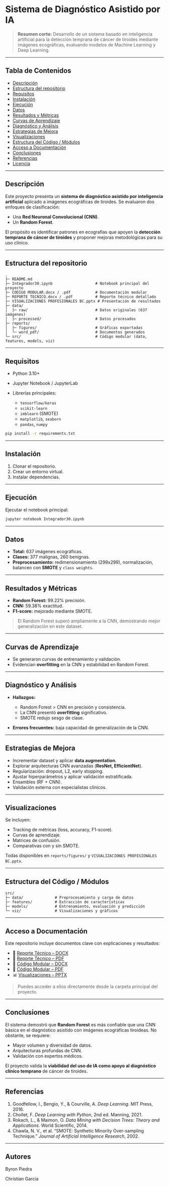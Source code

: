 #  Sistema de Diagnóstico Asistido por IA

> **Resumen corto:** Desarrollo de un sistema basado en inteligencia artificial para la detección temprana de cáncer de tiroides mediante imágenes ecográficas, evaluando modelos de Machine Learning y Deep Learning.

---

##  Tabla de Contenidos

* [Descripción](#-descripción)
* [Estructura del repositorio](#-estructura-del-repositorio)
* [Requisitos](#-requisitos)
* [Instalación](#-instalación)
* [Ejecución](#-ejecución)
* [Datos](#-datos)
* [Resultados y Métricas](#-resultados-y-métricas)
* [Curvas de Aprendizaje](#-curvas-de-aprendizaje)
* [Diagnóstico y Análisis](#-diagnóstico-y-análisis)
* [Estrategias de Mejora](#-estrategias-de-mejora)
* [Visualizaciones](#-visualizaciones)
* [Estructura del Código / Módulos](#-estructura-del-código--módulos)
* [Acceso a Documentación](#-acceso-a-documentación)
* [Conclusiones](#-conclusiones)
* [Referencias](#-referencias)
* [Licencia](#-licencia)

---

##  Descripción

Este proyecto presenta un **sistema de diagnóstico asistido por inteligencia artificial** aplicado a imágenes ecográficas de tiroides. Se evaluaron dos enfoques de clasificación:

* Una **Red Neuronal Convolucional (CNN)**.
* Un **Random Forest**.

El propósito es identificar patrones en ecografías que apoyen la **detección temprana de cáncer de tiroides** y proponer mejoras metodológicas para su uso clínico.

---

##  Estructura del repositorio

```text
.
├─ README.md
├─ Integrador30.ipynb                   # Notebook principal del proyecto
├─ CODIGO MODULAR.docx / .pdf           # Documentación modular
├─ REPORTE TECNICO.docx / .pdf          # Reporte técnico detallado
├─ VISUALIZACIONES PROFESIONALES BC.pptx # Presentación de resultados
├─ data/
│  ├─ raw/                              # Datos originales (637 imágenes)
│  ├─ processed/                        # Datos procesados
├─ reports/
│  ├─ figures/                          # Gráficas exportadas
│  └─ word_pdf/                         # Documentos generados
└─ src/                                 # Código modular (data, features, models, viz)
```

---

##  Requisitos

* Python 3.10+
* Jupyter Notebook / JupyterLab
* Librerías principales:

  * `tensorflow/keras`
  * `scikit-learn`
  * `imblearn` (SMOTE)
  * `matplotlib`, `seaborn`
  * `pandas`, `numpy`

```bash
pip install -r requirements.txt
```

---

##  Instalación

1. Clonar el repositorio.
2. Crear un entorno virtual.
3. Instalar dependencias.

---

##  Ejecución

Ejecutar el notebook principal:

```bash
jupyter notebook Integrador30.ipynb
```

---

##  Datos

* **Total:** 637 imágenes ecográficas.
* **Clases:** 377 malignas, 260 benignas.
* **Preprocesamiento:** redimensionamiento (299x299), normalización, balanceo con **SMOTE** y `class weights`.

---

##  Resultados y Métricas

* **Random Forest:** 99.22% precisión.
* **CNN:** 59.38% exactitud.
* **F1-score:** mejorado mediante SMOTE.

> El Random Forest superó ampliamente a la CNN, demostrando mejor generalización en este dataset.

---

##  Curvas de Aprendizaje

* Se generaron curvas de entrenamiento y validación.
* Evidencian **overfitting** en la CNN y estabilidad en Random Forest.

---

##  Diagnóstico y Análisis

* **Hallazgos:**

  * Random Forest > CNN en precisión y consistencia.
  * La CNN presentó **overfitting** significativo.
  * SMOTE redujo sesgo de clase.
* **Errores frecuentes:** baja capacidad de generalización de la CNN.

---

##  Estrategias de Mejora

* Incrementar dataset y aplicar **data augmentation**.
* Explorar arquitecturas CNN avanzadas (**ResNet, EfficientNet**).
* Regularización: dropout, L2, early stopping.
* Ajustar hiperparámetros y aplicar validación estratificada.
* Ensambles (RF + CNN).
* Validación externa con especialistas clínicos.

---

##  Visualizaciones

Se incluyen:

* Tracking de métricas (loss, accuracy, F1-score).
* Curvas de aprendizaje.
* Matrices de confusión.
* Comparativas con y sin SMOTE.

Todas disponibles en `reports/figures/` y `VISUALIZACIONES PROFESIONALES BC.pptx`.

---

##  Estructura del Código / Módulos

```text
src/
├─ data/              # Preprocesamiento y carga de datos
├─ features/          # Extracción de características
├─ models/            # Entrenamiento, evaluación y predicción
└─ viz/               # Visualizaciones y gráficos
```

---

##  Acceso a Documentación

Este repositorio incluye documentos clave con explicaciones y resultados:

* 📄 [Reporte Técnico – DOCX](REPORTE%20TECNICO%20.docx)
* 📄 [Reporte Técnico – PDF](REPORTE%20TECNICO%20.pdf)
* 📄 [Código Modular – DOCX](CODIGO%20MODULAR.docx)
* 📄 [Código Modular – PDF](CODIGO%20MODULAR.pdf)
* 📊 [Visualizaciones – PPTX](VISUALIZACIONES%20PROFESIONALES%20BC.pptx)

> Puedes acceder a ellos directamente desde la carpeta principal del proyecto.

---

##  Conclusiones

El sistema demostró que **Random Forest** es más confiable que una CNN básica en el diagnóstico asistido con imágenes ecográficas tiroideas. No obstante, se requiere:

* Mayor volumen y diversidad de datos.
* Arquitecturas profundas de CNN.
* Validación con expertos médicos.

El proyecto valida la **viabilidad del uso de IA como apoyo al diagnóstico clínico temprano** de cáncer de tiroides.

---

##  Referencias

1. Goodfellow, I., Bengio, Y., & Courville, A. *Deep Learning*. MIT Press, 2016.
2. Chollet, F. *Deep Learning with Python*, 2nd ed. Manning, 2021.
3. Rokach, L., & Maimon, O. *Data Mining with Decision Trees: Theory and Applications*. World Scientific, 2014.
4. Chawla, N. V., et al. “SMOTE: Synthetic Minority Over-sampling Technique.” *Journal of Artificial Intelligence Research*, 2002.

---

## Autores

Byron Piedra

Christian Garcia 
